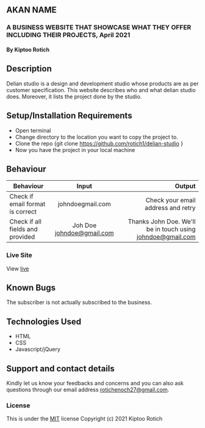 
## AKAN NAME
### A   BUSINESS WEBSITE THAT SHOWCASE WHAT THEY OFFER INCLUDING THEIR PROJECTS, April 2021
#### By Kiptoo Rotich
## Description
Delian studio is a design and development studio whose products are as per customer specification. This website describes who and what delian studio does. Moreover, it lists the project done by the studio.
## Setup/Installation Requirements
* Open terminal
* Change directory to the location you want to copy the project to.
* Clone the repo {git clone https://github.com/rotich1/delian-studio }
* Now you have the project in your local machine
## Behaviour
| Behaviour                        |           Input           |                                                     Output |
| -------------------------------- | :-----------------------: | ---------------------------------------------------------: |
| Check if email format is correct |     johndoegmail.com      |                         Check your email address and retry |
| Check if all fields and provided | Joh Doe johndoe@gmail.com | Thanks John Doe. We'll be in touch using johndoe@gmail.com |
### Live Site
View [live](https://rotich1.github.io/delian-studio/)
## Known Bugs
The subscriber is not actually subscribed to the business.
## Technologies Used
* HTML
* CSS
* Javascript/jQuery
## Support and contact details
Kindly let us know your feedbacks and concerns and you can also ask questions through our email address rotichenoch27@gmail.com.
### License
This is under the [MIT](LICENSE) license
Copyright (c) 2021 Kiptoo Rotich
